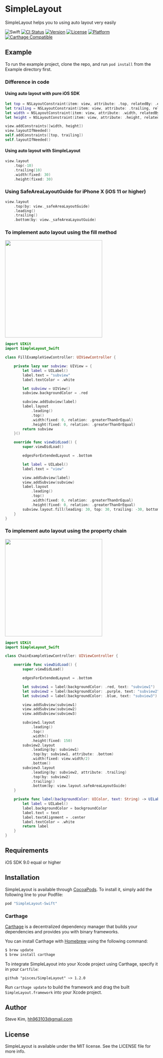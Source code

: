 # SimpleLayout

SimpleLayout helps you to using auto layout very easily

![Swift](https://img.shields.io/badge/Swift-5-orange.svg)
[![CI Status](http://img.shields.io/travis/pisces/SimpleLayout.svg?style=flat)](https://travis-ci.org/pisces/SimpleLayout)
[![Version](https://img.shields.io/cocoapods/v/SimpleLayout-Swift.svg?style=flat)](http://cocoapods.org/pods/SimpleLayout-Swift)
[![License](https://img.shields.io/cocoapods/l/SimpleLayout-Swift.svg?style=flat)](http://cocoapods.org/pods/SimpleLayout-Swift)
[![Platform](https://img.shields.io/cocoapods/p/SimpleLayout-Swift.svg?style=flat)](http://cocoapods.org/pods/SimpleLayout-Swift)
[![Carthage Compatible](https://img.shields.io/badge/Carthage-compatible-4BC51D.svg?style=flat)](https://github.com/Carthage/Carthage)

## Example

To run the example project, clone the repo, and run `pod install` from the Example directory first.

### Difference in code

#### Using auto layout with pure iOS SDK
```Swift
let top = NSLayoutConstraint(item: view, attribute: .top, relatedBy: .equal, toItem: self, attribute: .top, multiplier: 1.0, constant: -10)
let trailing = NSLayoutConstraint(item: view, attribute: .trailing, relatedBy: .equal, toItem: self, attribute: .trailing, multiplier: 1.0, constant: 10)
let width = NSLayoutConstraint(item: view, attribute: .width, relatedBy: .equal, toItem: nil, attribute: .notAnAttribute, multiplier: 1.0, constant: 30)
let height = NSLayoutConstraint(item: view, attribute: .height, relatedBy: .equal, toItem: nil, attribute: .notAnAttribute, multiplier: 1.0, constant: 30)

view.addConstraints([width, height])
view.layoutIfNeeded()
self.addConstraints([top, trailing])
self.layoutIfNeeded()
```

#### Using auto layout with SimpleLayout
```Swift
view.layout
    .top(-10)
    .trailing(10)
    .width(fixed: 30)
    .height(fixed: 30)
```

### Using SafeAreaLayoutGuide for iPhone X (iOS 11 or higher)
```Swift
view.layout
    .top(by: view._safeAreaLayoutGuide)
    .leading()
    .trailing()
    .bottom(by: view._safeAreaLayoutGuide)
```

### To implement auto layout using the fill method
<p valign="top">
<img src="Screenshot/sh_01.png" width="320"/>
</p>

```Swift
import UIKit
import SimpleLayout_Swift

class FillExampleViewController: UIViewController {

    private lazy var subview: UIView = {
        let label = UILabel()
        label.text = "subview"
        label.textColor = .white

        let subview = UIView()
        subview.backgroundColor = .red

        subview.addSubview(label)
        label.layout
            .leading()
            .top()
            .width(fixed: 0, relation: .greaterThanOrEqual)
            .height(fixed: 0, relation: .greaterThanOrEqual)
        return subview
    }()

    override func viewDidLoad() {
        super.viewDidLoad()

        edgesForExtendedLayout = .bottom

        let label = UILabel()
        label.text = "view"

        view.addSubview(label)
        view.addSubview(subview)
        label.layout
            .leading()
            .top()
            .width(fixed: 0, relation: .greaterThanOrEqual)
            .height(fixed: 0, relation: .greaterThanOrEqual)
        subview.layout.fill(leading: 30, top: 30, trailing: -30, bottom: -30)
    }
}
```

### To implement auto layout using the property chain
<p valign="top">
<img src="Screenshot/sh_02.png" width="320"/>
</p>

```Swift
import UIKit
import SimpleLayout_Swift

class ChainExampleViewController: UIViewController {

    override func viewDidLoad() {
        super.viewDidLoad()

        edgesForExtendedLayout = .bottom

        let subview1 = label(backgroundColor: .red, text: "subview1")
        let subview2 = label(backgroundColor: .purple, text: "subview2")
        let subview3 = label(backgroundColor: .blue, text: "subview3")

        view.addSubview(subview1)
        view.addSubview(subview2)
        view.addSubview(subview3)

        subview1.layout
            .leading()
            .top()
            .width()
            .height(fixed: 150)
        subview2.layout
            .leading(by: subview1)
            .top(by: subview1, attribute: .bottom)
            .width(fixed: view.width/2)
            .bottom()
        subview3.layout
            .leading(by: subview2, attribute: .trailing)
            .top(by: subview2)
            .trailing()
            .bottom(by: view.layout.safeAreaLayoutGuide)
    }

    private func label(backgroundColor: UIColor, text: String) -> UILabel {
        let label = UILabel()
        label.backgroundColor = backgroundColor
        label.text = text
        label.textAlignment = .center
        label.textColor = .white
        return label
    }
}
```

## Requirements

iOS SDK 9.0 equal or higher

## Installation

SimpleLayout is available through [CocoaPods](http://cocoapods.org). To install
it, simply add the following line to your Podfile:

```ruby
pod "SimpleLayout-Swift"
```

### Carthage

[Carthage](https://github.com/Carthage/Carthage) is a decentralized dependency manager that builds your dependencies and provides you with binary frameworks.

You can install Carthage with [Homebrew](http://brew.sh/) using the following command:

```bash
$ brew update
$ brew install carthage
```

To integrate SimpleLayout into your Xcode project using Carthage, specify it in your `Cartfile`:

```ogdl
github "pisces/SimpleLayout" ~> 1.2.0
```

Run `carthage update` to build the framework and drag the built `SimpleLayout.framework` into your Xcode project.

## Author

Steve Kim, hh963103@gmail.com

## License

SimpleLayout is available under the MIT license. See the LICENSE file for more info.
